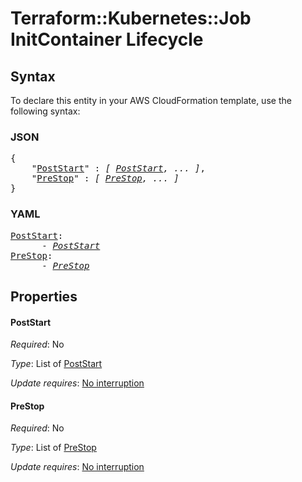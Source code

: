 # Terraform::Kubernetes::Job InitContainer Lifecycle

## Syntax

To declare this entity in your AWS CloudFormation template, use the following syntax:

### JSON

<pre>
{
    "<a href="#poststart" title="PostStart">PostStart</a>" : <i>[ <a href="initcontainer-lifecycle-poststart.md">PostStart</a>, ... ]</i>,
    "<a href="#prestop" title="PreStop">PreStop</a>" : <i>[ <a href="initcontainer-lifecycle-prestop.md">PreStop</a>, ... ]</i>
}
</pre>

### YAML

<pre>
<a href="#poststart" title="PostStart">PostStart</a>: <i>
      - <a href="initcontainer-lifecycle-poststart.md">PostStart</a></i>
<a href="#prestop" title="PreStop">PreStop</a>: <i>
      - <a href="initcontainer-lifecycle-prestop.md">PreStop</a></i>
</pre>

## Properties

#### PostStart

_Required_: No

_Type_: List of <a href="initcontainer-lifecycle-poststart.md">PostStart</a>

_Update requires_: [No interruption](https://docs.aws.amazon.com/AWSCloudFormation/latest/UserGuide/using-cfn-updating-stacks-update-behaviors.html#update-no-interrupt)

#### PreStop

_Required_: No

_Type_: List of <a href="initcontainer-lifecycle-prestop.md">PreStop</a>

_Update requires_: [No interruption](https://docs.aws.amazon.com/AWSCloudFormation/latest/UserGuide/using-cfn-updating-stacks-update-behaviors.html#update-no-interrupt)

